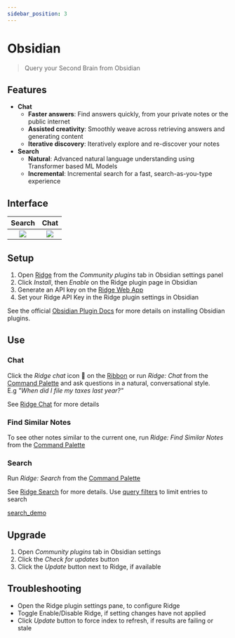 ```yaml
---
sidebar_position: 3
---
```


# Obsidian

> Query your Second Brain from Obsidian

## Features
- **Chat**
  - **Faster answers**: Find answers quickly, from your private notes or the public internet
  - **Assisted creativity**: Smoothly weave across retrieving answers and generating content
  - **Iterative discovery**: Iteratively explore and re-discover your notes
- **Search**
  - **Natural**: Advanced natural language understanding using Transformer based ML Models
  - **Incremental**: Incremental search for a fast, search-as-you-type experience

## Interface

| Search | Chat |
|:------:|:----:|
| ![](/img/ridge_search_on_obsidian.png) | ![](/img/ridge_chat_on_obsidian.png) |


## Setup

  1. Open [Ridge](https://obsidian.md/plugins?id=ridge) from the *Community plugins* tab in Obsidian settings panel
  2. Click *Install*, then *Enable* on the Ridge plugin page in Obsidian
  3. Generate an API key on the [Ridge Web App](https://app.ridge.dev/config#clients)
  4. Set your Ridge API Key in the Ridge plugin settings in Obsidian

See the official [Obsidian Plugin Docs](https://help.obsidian.md/Extending+Obsidian/Community+plugins) for more details on installing Obsidian plugins.

## Use
### Chat
Click the *Ridge chat* icon 💬 on the [Ribbon](https://help.obsidian.md/User+interface/Workspace/Ribbon) or run *Ridge: Chat* from the [Command Palette](https://help.obsidian.md/Plugins/Command+palette) and ask questions in a natural, conversational style.<br />
E.g *"When did I file my taxes last year?"*

See [Ridge Chat](/features/chat) for more details

### Find Similar Notes
To see other notes similar to the current one, run *Ridge: Find Similar Notes* from the [Command Palette](https://help.obsidian.md/Plugins/Command+palette)

### Search
Run *Ridge: Search* from the [Command Palette](https://help.obsidian.md/Plugins/Command+palette)

See [Ridge Search](/features/search) for more details. Use [query filters](/miscellaneous/advanced#query-filters) to limit entries to search

[search_demo](https://user-images.githubusercontent.com/6413477/218801155-cd67e8b4-a770-404a-8179-d6b61caa0f93.mp4 ':include :type=mp4')

## Upgrade
  1. Open *Community plugins* tab in Obsidian settings
  2. Click the *Check for updates* button
  3. Click the *Update* button next to Ridge, if available

## Troubleshooting
  - Open the Ridge plugin settings pane, to configure Ridge
  - Toggle Enable/Disable Ridge, if setting changes have not applied
  - Click *Update* button to force index to refresh, if results are failing or stale
